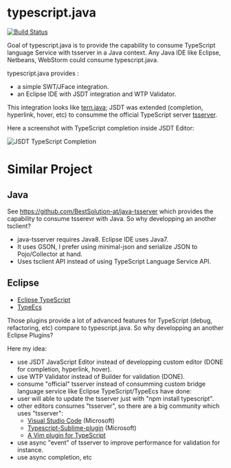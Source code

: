 # typescript.java

[![Build Status](https://secure.travis-ci.org/angelozerr/typescript.java.png)](http://travis-ci.org/angelozerr/typescript.java)

Goal of typescript.java is to provide the capability to consume TypeScript language Service with tsserver in a Java context. Any Java IDE like Eclipse, Netbeans, WebStorm could consume typescript.java.

typescript.java provides :

 * a simple SWT/JFace integration.
 * an Eclipse IDE with JSDT integration and WTP Validator.
 
This integration looks like [tern.java](https://github.com/angelozerr/tern.java); JSDT was extended (completion, hyperlink, hover, etc) to consumme the official TypeScript server [tsserver](https://github.com/Microsoft/TypeScript/blob/master/bin/tsserver).

Here a screenshot with TypeScript completion inside JSDT Editor:

![JSDT TypeScript Completion](https://github.com/angelozerr/typescript.java/wiki/images/JSDTTypeScriptCompletion.png)  

# Similar Project

## Java 

See https://github.com/BestSolution-at/java-tsserver which provides the capability to consume tsserevr with Java. So why developping an another tsclient?

 * java-tsserver requires Java8. Eclipse IDE uses Java7.
 * It uses GSON, I prefer using minimal-json and serialize JSON to Pojo/Collector at hand.
 * Uses tsclient API instead of using TypeScript Language Service API.

## Eclipse

 * [Eclipse TypeScript](https://github.com/palantir/eclipse-typescript)
 * [TypeEcs](http://typecsdev.com/)
 
Those plugins provide a lot of advanced features for TypeScript (debug, refactoring, etc) compare to typescript.java. So why developping an another Eclipse Plugins?

Here my idea:

 * use JSDT JavaScript Editor instead of developping custom editor (DONE for completion, hyperlink, hover).
 * use WTP Validator instead of Builder for validation (DONE).
 * consume "official" tsserver instead of consumming custom bridge language service like Eclipse TypeScript/TypeEcs have done:
  * user will able to update the tsserver just with "npm install typescript".
  * other editors consumes "tsserver", so there are a big community which uses "tsserver":
    * [Visual Studio Code](https://code.visualstudio.com/) (Microsoft)
    * [Typescript-Sublime-plugin](https://github.com/Microsoft/Typescript-Sublime-plugin) (Microsoft)
    * [A Vim plugin for TypeScript](https://github.com/Quramy/tsuquyomi)
 * use async "event" of tsserver to improve performance for validation for instance.
 * use async completion, etc
